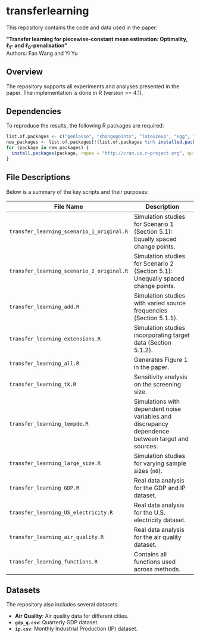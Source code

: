 # transferlearning


This repository contains the code and data used in the paper:

**"Transfer learning for piecewise-constant mean estimation: Optimality, $\ell_1$- and $\ell_0$-penalisation"**  
Authors: Fan Wang and Yi Yu

## Overview

The repository supports all experiments and analyses presented in the paper. The implementation is done in R (version >= 4.1).

## Dependencies

To reproduce the results, the following R packages are required:

```r
list.of.packages <- c("genlasso", "changepoints", "latex2exp", "egg", "tictoc", "ggplot2", "plotrix")
new_packages <- list.of.packages[!(list.of.packages %in% installed.packages()[, "Package"])]
for (package in new_packages) {
  install.packages(package, repos = "http://cran.us.r-project.org", quiet = TRUE)
}
```

## File Descriptions

Below is a summary of the key scripts and their purposes:

| **File Name**                          | **Description**                                                                                     |
|----------------------------------------|-----------------------------------------------------------------------------------------------------|
| `transfer_learning_scenario_1_original.R` | Simulation studies for Scenario 1 (Section 5.1): Equally spaced change points.                     |
| `transfer_learning_scenario_2_original.R` | Simulation studies for Scenario 2 (Section 5.1): Unequally spaced change points.                   |
| `transfer_learning_add.R`              | Simulation studies with varied source frequencies (Section 5.1.1).                                 |
| `transfer_learning_extensions.R`       | Simulation studies incorporating target data (Section 5.1.2).                                      |
| `transfer_learning_all.R`              | Generates Figure 1 in the paper.                                                                   |
| `transfer_learning_tk.R`               | Sensitivity analysis on the screening size.                                                        |
| `transfer_learning_tempde.R`           | Simulations with dependent noise variables and discrepancy dependence between target and sources.   |
| `transfer_learning_large_size.R`       | Simulation studies for varying sample sizes (`n0`).                                                |
| `transfer_learning_GDP.R`              | Real data analysis for the GDP and IP dataset.                                                     |
| `transfer_learning_US_electricity.R`   | Real data analysis for the U.S. electricity dataset.                                               |
| `transfer_learning_air_quality.R`      | Real data analysis for the air quality dataset.                                                    |
| `transfer_learning_functions.R`        | Contains all functions used across methods.                                                        |

## Datasets

The repository also includes several datasets:

- **Air Quality**: Air quality data for different cities.  
- **`gdp_q.csv`**: Quarterly GDP dataset.  
- **`ip.csv`**: Monthly Industrial Production (IP) dataset.  




